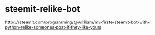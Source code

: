 # steemit-relike-bot
https://steemit.com/programming/@wil1liam/my-firste-steemit-bot-with-python-relike-someones-post-if-they-like-yours
